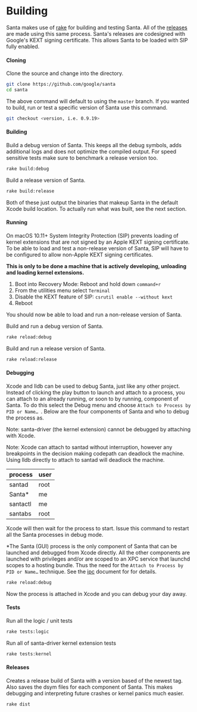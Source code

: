

# Building

Santa makes use of [rake](https://ruby.github.io/rake/) for building and testing Santa. All of the [releases](https://github.com/google/santa/releases) are made using this same process. Santa's releases are codesigned with Google's KEXT signing certificate. This allows Santa to be loaded with SIP fully enabled.

#### Cloning

Clone the source and change into the directory.

```sh
git clone https://github.com/google/santa
cd santa
```

The above command will default to using the `master` branch. If you wanted to build, run or test a specific version of Santa use this command.

```sh
git checkout <version, i.e. 0.9.19>
```

#### Building

Build a debug version of Santa. This keeps all the debug symbols, adds additional logs and does not optimize the compiled output. For speed sensitive tests make sure to benchmark a release version too.

```sh
rake build:debug
```

Build a release version of Santa.

```sh
rake build:release
```

Both of these just output the binaries that makeup Santa in the default Xcode build location. To actually run  what was built, see the next section.

#### Running

On macOS 10.11+ System Integrity Protection (SIP) prevents loading of kernel extensions that are not signed by an Apple KEXT signing certificate. To be able to load and test a non-release version of Santa, SIP will have to be configured to allow non-Apple KEXT signing certificates.

__This is only to be done a machine that is actively developing, unloading and loading kernel extensions.__

1. Boot into Recovery Mode: Reboot and hold down `command+r`
2. From the utilities menu select `Terminal`
3. Disable the KEXT feature of SIP: `csrutil enable --without kext`
4. Reboot

You should now be able to load and run a non-release version of Santa.

Build and run a debug version of Santa.

```sh
rake reload:debug
```

Build and run a release version of Santa.

```sh
rake reload:release
```

#### Debugging

Xcode and lldb can be used to debug Santa, just like any other project. Instead of clicking the play button to launch and attach to a process, you can attach to an already running, or soon to by running, component of Santa. To do this select the Debug menu and choose `Attach to Process by PID or Name… `. Below are the four components of Santa and who to debug the process as. 

Note: santa-driver (the kernel extension) cannot be debugged by attaching with Xcode.

Note: Xcode can attach to santad without interruption, however any breakpoints in the decision making codepath can deadlock the machine. Using lldb directly to attach to santad will deadlock the machine.

| process  | user |
| -------- | ---- |
| santad   | root |
| Santa*   | me   |
| santactl | me   |
| santabs  | root |

Xcode will then wait for the process to start. Issue this command to restart all the Santa processes in debug mode.

*The Santa (GUI) process is the only component of Santa that can be launched and debugged from Xcode directly. All the other components are launched with privileges and/or are scoped to an XPC service that launchd scopes to a hosting bundle. Thus the need for the `Attach to Process by PID or Name…` technique.  See the [ipc](../details/ipc.md) document for for details.

```sh
rake reload:debug
```

Now the process is attached in Xcode and you can debug your day away.

#### Tests

Run all the logic / unit tests

```sh
rake tests:logic
```

Run all of santa-driver kernel extension tests

```sh
rake tests:kernel
```

#### Releases

Creates a release build of Santa with a version based of the newest tag. Also saves the dsym files for each component of Santa. This makes debugging and interpreting future crashes or kernel panics much easier.

```sh
rake dist
```
